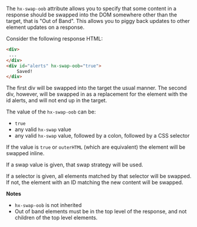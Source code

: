 The `hx-swap-oob` attribute allows you to specify that some content in a response should be swapped into the DOM somewhere other than the target, that is "Out of Band". This allows you to piggy back updates to other element updates on a response.

Consider the following response HTML:

```html
<div>
 ...
</div>
<div id="alerts" hx-swap-oob="true">
    Saved!
</div>
```

The first div will be swapped into the target the usual manner. The second div, however, will be swapped in as a replacement for the element with the id alerts, and will not end up in the target.

The value of the `hx-swap-oob` can be:

- `true`
- any valid `hx-swap` value
- any valid `hx-swap` value, followed by a colon, followed by a CSS selector

If the value is `true` or `outerHTML` (which are equivalent) the element will be swapped inline.

If a swap value is given, that swap strategy will be used.

If a selector is given, all elements matched by that selector will be swapped. If not, the element with an ID matching the new content will be swapped.

**Notes**

- `hx-swap-oob` is not inherited
- Out of band elements must be in the top level of the response, and not children of the top level elements.
